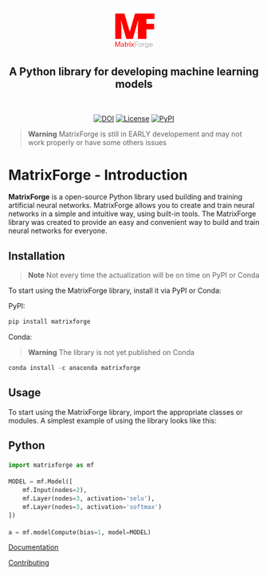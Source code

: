 <div align="center">
 <a href="https://github.com/matrix-forge/matrix-forge"><img src="/branding/logo2.png" width="17%"></img></a>
</div>
 
## <div align="center">A Python library for developing machine learning models</div>
<br>

<div align="center">
 
[![DOI](https://zenodo.org/badge/630897036.svg)](https://zenodo.org/badge/latestdoi/630897036)
[![License](https://img.shields.io/badge/License-Apache_2.0-blue.svg)](https://opensource.org/licenses/Apache-2.0)
[![PyPI](https://img.shields.io/pypi/v/hy)](https://pypi.org/project/matrixforge/)
 </div>

> **Warning** MatrixForge is still in EARLY developement and may not work properly or have some others issues
> 
# MatrixForge - Introduction
 
**MatrixForge** is a open-source Python library used building and training artificial neural networks. MatrixForge allows you to create and train neural networks in a simple and intuitive way, using built-in tools. The MatrixForge library was created to provide an easy and convenient way to build and train neural networks for everyone.

## Installation
> **Note** Not every time the actualization will be on time on PyPI or Conda

To start using the MatrixForge library, install it via PyPI or Conda:

PyPI:
```python
pip install matrixforge
```
Conda:
> **Warning** The library is not yet published on Conda
```python
conda install -c anaconda matrixforge
```
## Usage
To start using the MatrixForge library, import the appropriate classes or modules. A simplest example of using the library looks like this:
 ## Python
```python
import matrixforge as mf

MODEL = mf.Model([
    mf.Input(nodes=2),
    mf.Layer(nodes=3, activation='selu'),
    mf.Layer(nodes=3, activation='softmax')
])

a = mf.modelCompute(bias=1, model=MODEL)
```
[Documentation](DOCUMENTATION.md)

[Contributing](.github/CONTRIBIUTING.md)
